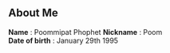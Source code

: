 About Me
------  
**Name** : Poommipat Phophet  **Nickname** : Poom  
**Date of birth** : January 29th 1995  
